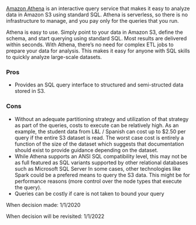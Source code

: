 [Amazon Athena](https://aws.amazon.com/athena/) is an interactive query service that makes it easy to analyze data in Amazon S3 using standard SQL. Athena is serverless, so there is no infrastructure to manage, and you pay only for the queries that you run.

Athena is easy to use. Simply point to your data in Amazon S3, define the schema, and start querying using standard SQL. Most results are delivered within seconds. With Athena, there’s no need for complex ETL jobs to prepare your data for analysis. This makes it easy for anyone with SQL skills to quickly analyze large-scale datasets.

### Pros
* Provides an SQL query interface to structured and semi-structed data stored in S3.

### Cons
* Without an adequate partitioning strategy and utilization of that strategy as part of the queries, costs to execute can be relatively high. As an example, the student data from L&L / Spanish can cost up to $2.50 per query if the entire S3 dataset is read.  The worst case cost is entirely a function of the size of the dataset which suggests that documentation should exist to provide guidance depending on the dataset.
* While Athena supports an ANSI SQL compatibility level, this may not be as full featured as SQL variants supported by other relational databases such as Microsoft SQL Server
In some cases, other technologies like Spark could be a prefered means to query the S3 data.  This might be for performance reasons (more control over the node types that execute the query).
* Queries can be costly if care is not taken to bound your query

When decision made: 1/1/2020

When decision will be revisited: 1/1/2022